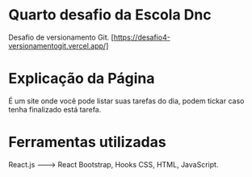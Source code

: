 # Quarto desafio da Escola Dnc 

Desafio de versionamento Git.
[https://desafio4-versionamentogit.vercel.app/]

# Explicação da Página 

É um site onde você pode listar suas tarefas do dia, podem tickar caso tenha finalizado está tarefa.

# Ferramentas utilizadas 

React.js ---> React Bootstrap, Hooks 
CSS, HTML, JavaScript.


